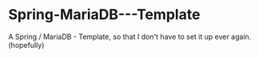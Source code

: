 # Spring-MariaDB---Template
A Spring / MariaDB - Template, so that I don't have to set it up ever again. (hopefully)
